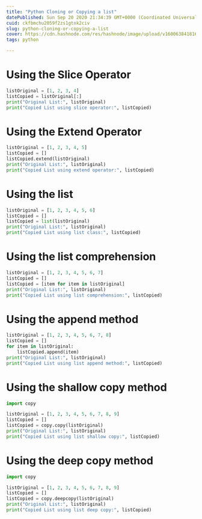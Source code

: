 ```yaml
---
title: "Python Cloning or Copying a list"
datePublished: Sun Sep 20 2020 21:34:39 GMT+0000 (Coordinated Universal Time)
cuid: ckfbmchu2059f2zs1gtnk2civ
slug: python-cloning-or-copying-a-list
cover: https://cdn.hashnode.com/res/hashnode/image/upload/v1600638418163/VZ51kyg6B.jpeg
tags: python

---
```


# Using the Slice Operator

```python
listOriginal = [1, 2, 3, 4]
listCopied = listOriginal[:]
print("Original List:", listOriginal)
print("Copied List using slice operator:", listCopied)
```

# Using the Extend Operator

```python
listOriginal = [1, 2, 3, 4, 5]
listCopied = []
listCopied.extend(listOriginal)
print("Original List:", listOriginal)
print("Copied List using extend operator:", listCopied)
```

# Using the list

```python
listOriginal = [1, 2, 3, 4, 5, 6]
listCopied = []
listCopied = list(listOriginal)
print("Original List:", listOriginal)
print("Copied List using list class:", listCopied)
```

# Using the list comprehension

```python
listOriginal = [1, 2, 3, 4, 5, 6, 7]
listCopied = []
listCopied = [item for item in listOriginal]
print("Original List:", listOriginal)
print("Copied List using list comprehension:", listCopied)
```

# Using the append method

```python
listOriginal = [1, 2, 3, 4, 5, 6, 7, 8]
listCopied = []
for item in listOriginal:
    listCopied.append(item)
print("Original List:", listOriginal)
print("Copied List using list append method:", listCopied)
```

# Using the shallow copy method

```python
import copy

listOriginal = [1, 2, 3, 4, 5, 6, 7, 8, 9]
listCopied = []
listCopied = copy.copy(listOriginal)
print("Original List:", listOriginal)
print("Copied List using list shallow copy:", listCopied)
```

# Using the deep copy method

```python
import copy

listOriginal = [1, 2, 3, 4, 5, 6, 7, 8, 9]
listCopied = []
listCopied = copy.deepcopy(listOriginal)
print("Original List:", listOriginal)
print("Copied List using list deep copy:", listCopied)
```